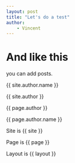 ```yaml
---
layout: post
title: "Let's do a test"
author:
    - Vincent
---
```


# And like this

you can add posts.<br/>

{{ site.author.name }}<br/>

{{ site.author }}<br/>

{{ page.author }}<br/>

{{ page.author.name }}<br/>

Site is {{ site }}<br/>

Page is {{ page }}<br/>

Layout is {{ layout }}<br/>

